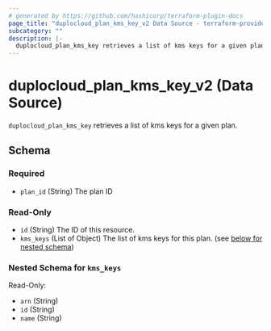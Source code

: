 ```yaml
---
# generated by https://github.com/hashicorp/terraform-plugin-docs
page_title: "duplocloud_plan_kms_key_v2 Data Source - terraform-provider-duplocloud"
subcategory: ""
description: |-
  duplocloud_plan_kms_key retrieves a list of kms keys for a given plan.
---
```


# duplocloud_plan_kms_key_v2 (Data Source)

`duplocloud_plan_kms_key` retrieves a list of kms keys for a given plan.



<!-- schema generated by tfplugindocs -->
## Schema

### Required

- `plan_id` (String) The plan ID

### Read-Only

- `id` (String) The ID of this resource.
- `kms_keys` (List of Object) The list of kms keys for this plan. (see [below for nested schema](#nestedatt--kms_keys))

<a id="nestedatt--kms_keys"></a>
### Nested Schema for `kms_keys`

Read-Only:

- `arn` (String)
- `id` (String)
- `name` (String)
